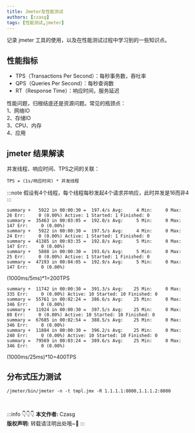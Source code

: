 ```yaml
---
title: Jmeter及性能测试
authors: [czasg]
tags: [性能测试,jmeter]
---
```


记录 jmeter 工具的使用，以及在性能测试过程中学习到的一些知识点。

<!--truncate-->

## 性能指标
* TPS（Transactions Per Second）：每秒事务数，吞吐率
* QPS（Queries Per Second）：每秒查询数
* RT（Response Time）：响应时间，服务延迟

性能问题，归根结底还是资源问题。常见的瓶颈点：  
1、网络IO  
2、存储IO  
3、CPU、内存  
4、应用  


## jmeter 结果解读
并发线程、响应时间、TPS之间的关联：
```text
TPS = (1s/响应时间) * 并发线程
```

:::note
假设有4个线程，每个线程每秒发起4个请求并响应，此时并发是16而非4
:::

```text title="1个线程"
summary +   5922 in 00:00:30 =  197.4/s Avg:     4 Min:     0 Max:    26 Err:     0 (0.00%) Active: 1 Started: 1 Finished: 0
summary =  35463 in 00:03:05 =  192.0/s Avg:     5 Min:     0 Max:   147 Err:     0 (0.00%)
summary +   5922 in 00:00:30 =  197.5/s Avg:     4 Min:     0 Max:    24 Err:     0 (0.00%) Active: 1 Started: 1 Finished: 0
summary =  41385 in 00:03:35 =  192.8/s Avg:     5 Min:     0 Max:   147 Err:     0 (0.00%)
summary +   5808 in 00:00:30 =  193.6/s Avg:     5 Min:     0 Max:    25 Err:     0 (0.00%) Active: 1 Started: 1 Finished: 0
summary =  47193 in 00:04:05 =  192.9/s Avg:     5 Min:     0 Max:   147 Err:     0 (0.00%)
```
(1000ms/5ms)*1=200TPS


```text title="10个线程"
summary +  11742 in 00:00:30 =  391.3/s Avg:    25 Min:     0 Max:   335 Err:     0 (0.00%) Active: 10 Started: 10 Finished: 0
summary =  55761 in 00:02:24 =  386.6/s Avg:    25 Min:     0 Max:   346 Err:     0 (0.00%)
summary +  11924 in 00:00:30 =  397.5/s Avg:    25 Min:     0 Max:    80 Err:     0 (0.00%) Active: 10 Started: 10 Finished: 0
summary =  67685 in 00:02:54 =  388.5/s Avg:    25 Min:     0 Max:   346 Err:     0 (0.00%)
summary +  11884 in 00:00:30 =  396.2/s Avg:    25 Min:     0 Max:   240 Err:     0 (0.00%) Active: 10 Started: 10 Finished: 0
summary =  79569 in 00:03:24 =  389.6/s Avg:    25 Min:     0 Max:   346 Err:     0 (0.00%)
```
(1000ms/25ms)*10=400TPS

## 分布式压力测试


```shell script title="启动指令"
/jmeter/bin/jmeter -n -t tmpl.jmx -R 1.1.1.1:8000,1.1.1.2:8000
```


<br/>

:::info 👇👇👇
**本文作者:** Czasg    
**版权声明:** 转载请注明出处哦~👮‍
:::